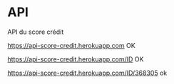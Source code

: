 # API

API du score crédit

https://api-score-credit.herokuapp.com OK

https://api-score-credit.herokuapp.com/ID OK

https://api-score-credit.herokuapp.com/ID/368305 ok
